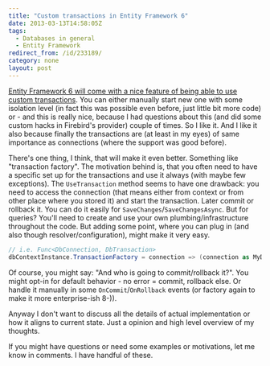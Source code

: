 ```yaml
---
title: "Custom transactions in Entity Framework 6"
date: 2013-03-13T14:58:05Z
tags:
  - Databases in general
  - Entity Framework
redirect_from: /id/233189/
category: none
layout: post
---
```

[Entity Framework 6 will come with a nice feature of being able to use custom transactions][1]. You can either manually start new one with some isolation level (in fact this was possible even before, just little bit more code) or - and this is really nice, because I had questions about this (and did some custom hacks in Firebird's provider) couple of times. So I like it. And I like it also because finally the transactions are (at least in my eyes) of same importance as connections (where the support was good before).

<!-- excerpt -->

There's one thing, I think, that will make it even better. Something like "transaction factory". The motivation behind is, that you often need to have a specific set up for the transactions and use it always (with maybe few exceptions). The `UseTransaction` method seems to have one drawback: you need to access the connection (that means either from context or from other place where you stored it) and start the transaction. Later commit or rollback it. You can do it easily for `SaveChanges`/`SaveChangesAsync`. But for queries? You'll need to create and use your own plumbing/infrastructure throughout the code. But adding some point, where you can plug in (and also though resolver/configuration), might make it very easy.

```csharp
// i.e. Func<DbConnection, DbTransaction>
dbContextInstance.TransactionFactory = connection => (connection as MyDbConnection).BeginTransaction(/* some crazy setup */);  // MyDbConnection is the actual store connection
```

Of course, you might say: "And who is going to commit/rollback it?". You might opt-in for default behavior - no error = commit, rollback else. Or handle it manually in some `OnCommit`/`OnRollback` events (or factory again to make it more enterprise-ish 8-)).

Anyway I don't want to discuss all the details of actual implementation or how it aligns to current state. Just a opinion and high level overview of my thoughts.

If you might have questions or need some examples or motivations, let me know in comments. I have handful of these.

[1]: http://entityframework.codeplex.com/wikipage?title=Improved%20Transaction%20Support
